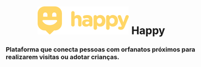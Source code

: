 <!-- VARS -->
[Logo]: https://github.com/Juniorkk/Happy/blob/master/.github/docs/img/logow.png
<!-- VARS -->


<div align="center">
            
 # ![Logo] Happy
 
 </div>


### Plataforma que conecta pessoas com orfanatos próximos para realizarem visitas ou adotar crianças.
